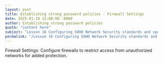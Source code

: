 ```yaml
---
layout: post
title: Establishing strong password policies - Firewall Settings
date: 2025-01-10 12:00:00 -0000
author: Establishing strong password policies
quote: "content here"
subject: "Lesson 16 Configuring SOHO Network Security standards and specifications"
permalink: "/Lesson 16 Configuring SOHO Network Security standards and specifications/Establishing strong password policies/Establishing strong password policies - Firewall Settings"
---
```


Firewall Settings: Configure firewalls to restrict access from unauthorized networks for added protection.
